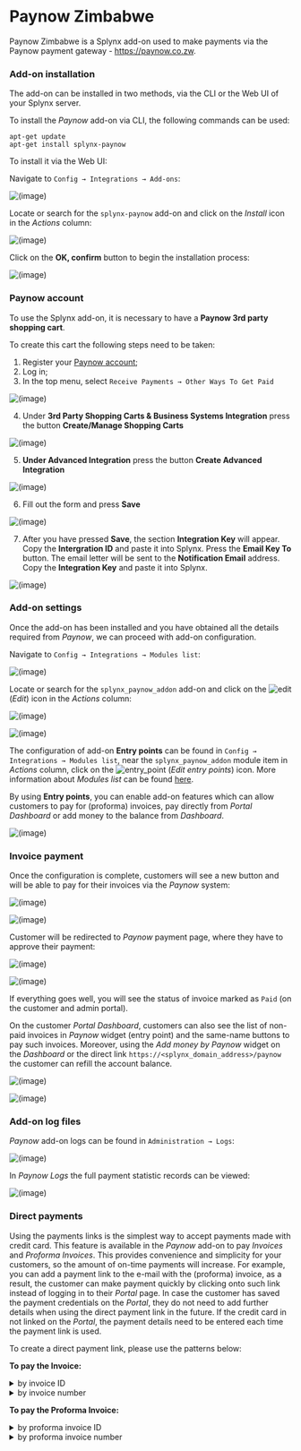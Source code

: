 Paynow Zimbabwe
===============

Paynow Zimbabwe is a Splynx add-on used to make payments via the Paynow payment gateway - https://paynow.co.zw.

### Add-on installation

The add-on can be installed in two methods, via the CLI or the Web UI of your Splynx server.

To install the *Paynow* add-on via CLI, the following commands can be used:

```
apt-get update
apt-get install splynx-paynow
```
To install it via the Web UI:

Navigate to `Config → Integrations → Add-ons`:

![(image)](00.png)

Locate or search for the `splynx-paynow` add-on and click on the *Install* icon in the *Actions* column:

![(image)](000.png)

Click on the **OK, confirm** button to begin the installation process:

![(image)](1.png)

### Paynow account

To use the Splynx add-on, it is necessary to have a **Paynow 3rd party shopping cart**.

To create this cart the following steps need to be taken:

1. Register your [Paynow account](https://www.paynow.co.zw);
2. Log in;
3. In the top menu, select `Receive Payments → Other Ways To Get Paid`  

![(image)](Menu_060.png)

4. Under **3rd Party Shopping Carts & Business Systems Integration** press the button **Create/Manage Shopping Carts**  

![(image)](Selection_061.png)

5. **Under Advanced Integration** press the button **Create Advanced Integration**  

![(image)](Selection_062.png)

6. Fill out the form and press **Save**

![(image)](Selection_063.png)

7. After you have pressed **Save**, the section **Integration Key** will appear. Copy the **Intergration ID** and paste it into Splynx. Press the **Email Key To** button. The email letter will be sent to the **Notification Email** address. Copy the **Integration Key** and paste it into Splynx.

![(image)](Selection_064.png)

### Add-on settings

Once the add-on has been installed and you have obtained all the details required from *Paynow*, we can proceed with add-on configuration.

Navigate to `Config → Integrations → Modules list`:

![(image)](Modules_list.png)

Locate or search for the `splynx_paynow_addon` add-on and click on the
<icon class="image-icon">![edit](edit.png)</icon> (*Edit*) icon in the *Actions* column:

![(image)](paynow_edit-module.png)

![(image)](paynow_config.png)

The configuration of add-on **Entry points** can be found in `Config → Integrations → Modules list`, near the `splynx_paynow_addon` module item in *Actions* column, click on the <icon class="image-icon">![entry_point](entry_point.png)</icon> (*Edit entry points*) icon. More information about *Modules list* can be found [here](configuration/integrations/modules_list/modules_list.md).

By using **Entry points**, you can enable add-on features which can allow customers to pay for (proforma) invoices, pay directly from *Portal Dashboard* or add money to the balance from *Dashboard*.

![(image)](paynow_entry-points.png)

### Invoice payment

Once the configuration is complete, customers will see a new button and will be able to pay for their invoices via the *Paynow* system:

![(image)](10.png)

![(image)](11.png)

Customer will be redirected to *Paynow* payment page, where they have to approve their payment:

![(image)](12.png)

![(image)](13.png)

If everything goes well, you will see the status of invoice marked as `Paid` (on the customer and admin portal).

On the customer *Portal Dashboard*, customers can also see the list of non-paid invoices in *Paynow* widget (entry point) and the same-name buttons to pay such invoices. Moreover, using the *Add money by Paynow* widget on the *Dashboard* or the direct link `https://<splynx_domain_address>/paynow` the customer can refill the account balance.

![(image)](14.png)

![(image)](15.png)

### Add-on log files

*Paynow* add-on logs can be found in `Administration → Logs`:

![(image)](paynow_logs.png)

In *Paynow Logs* the full payment statistic records can be viewed:

![(image)](paynow_logs1.png)


### Direct payments

Using the payments links is the simplest way to accept payments made with credit card. This feature is available in the *Paynow* add-on to pay *Invoices* and *Proforma Invoices*. This provides convenience and simplicity for your customers, so the amount of on-time payments will increase. For example, you can add a payment link to the e-mail with the (proforma) invoice, as a result, the customer can make payment quickly by clicking onto such link instead of logging in to their *Portal* page. In case the customer has saved the payment credentials on the *Portal*, they do not need to add further details when using the direct payment link in the future. If the credit card in not linked on the *Portal*, the payment details need to be entered each time the payment link is used.

To create a direct payment link, please use the patterns below:

**To pay the Invoice:**

<details>
<summary>by invoice ID</summary>
<div markdown="1">

```
https://<splynx_domain_address>/paynow/direct-pay-invoice-by-id?item_id=<Invoice_id>

```
</div>
</details>

<details>
<summary>by invoice number</summary>
<div markdown="1">

```
https://<splynx_domain_address>/paynow/direct-pay-invoice?item_id=<Invoice_number>

```
</div>
</details>



**To pay the Proforma Invoice:**

<details>
<summary>by proforma invoice ID</summary>
<div markdown="1">

```
https://<splynx_domain_address>/paynow/direct-pay-proforma-by-id?item_id=<proforma_id>

```
</div>
</details>

<details>
<summary>by proforma invoice number</summary>
<div markdown="1">

```
https://<splynx_domain_address>/paynow/direct-pay-proforma?item_id=<proforma_number>

```
</div>
</details>
